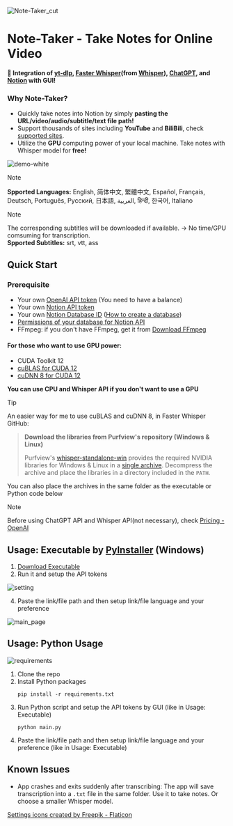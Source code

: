 ![Note-Taker_cut](https://github.com/T-H-Chung/note-taker/assets/111836220/393b4eb0-d0d7-420e-9295-206f8daebfd5)

# Note-Taker - Take Notes for Online Video
**📝 Integration of [yt-dlp](https://github.com/yt-dlp/yt-dlp),
[Faster Whisper](https://github.com/SYSTRAN/faster-whisper/tree/master)(from [Whisper](https://github.com/openai/whisper)), 
[ChatGPT](https://chatgpt.com/), and [Notion](https://www.notion.so/) with GUI!**

### Why Note-Taker?
- Quickly take notes into Notion by simply **pasting the URL/video/audio/subtitle/text file path!**
- Support thousands of sites including **YouTube** and **BiliBili**, check [supported sites](https://www.similarweb.com/zh-tw/website/imdb.com/).
- Utilize the **GPU** computing power of your local machine. Take notes with Whisper model for **free!**

![demo-white](https://github.com/T-H-Chung/note-taker/assets/111836220/af37c44e-ed79-46bd-b15f-192f91c94801)

> [!NOTE]
> **Spported Languages:** English, 简体中文, 繁體中文, Español, Français, Deutsch, Português, Русский, 日本語, العربية, हिन्दी, 한국어, Italiano

> [!NOTE]
> The corresponding subtitles will be downloaded if available. -> No time/GPU comsuming for transcription. \
> **Spported Subtitles:** srt, vtt, ass

## Quick Start
### Prerequisite
- Your own [OpenAI API token](https://platform.openai.com/api-keys) (You need to have a balance)
- Your own [Notion API token](https://www.notion.so/my-integrations)
- Your own [Notion Database ID](https://stackoverflow.com/questions/67728038/where-to-find-database-id-for-my-database-in-notion)
  ([How to create a database](https://www.notion.so/help/guides/creating-a-database))
- [Permissions of your database for Notion API](https://developers.notion.com/docs/create-a-notion-integration#give-your-integration-page-permissions)
- FFmpeg: if you don't have FFmpeg, get it from [Download FFmpeg](https://ffmpeg.org/download.html)

#### For those who want to use GPU power:
- CUDA Toolkit 12
- [cuBLAS for CUDA 12](https://developer.nvidia.com/cublas)
- [cuDNN 8 for CUDA 12](https://developer.nvidia.com/rdp/cudnn-archive)
  
**You can use CPU and Whisper API if you don't want to use a GPU**
  
> [!TIP]
> An easier way for me to use cuBLAS and cuDNN 8, in Faster Whisper GitHub:
> > **Download the libraries from Purfview's repository (Windows & Linux)**
> > 
> > Purfview's [whisper-standalone-win](https://github.com/Purfview/whisper-standalone-win) provides the required NVIDIA libraries
> > for Windows & Linux in a [single archive](https://github.com/Purfview/whisper-standalone-win/releases/tag/libs).
> > Decompress the archive and place the libraries in a directory included in the `PATH`.
> 
> You can also place the archives in the same folder as the executable or Python code below

> [!NOTE]
> Before using ChatGPT API and Whisper API(not necessary), check [Pricing - OpenAI](https://openai.com/api/pricing/)

## Usage: Executable by [PyInstaller](https://github.com/pyinstaller/pyinstaller) (Windows)
1. [Download Executable](https://drive.google.com/file/d/10KHfc_ePeJANmnRfeksi1xqCk_Vi8qnQ/view?usp=sharing)
2. Run it and setup the API tokens
   
![setting](https://github.com/T-H-Chung/note-taker/assets/111836220/8f2de75c-6a98-48a8-83eb-4d8a38372367)

4. Paste the link/file path and then setup link/file language and your preference

![main_page](https://github.com/T-H-Chung/note-taker/assets/111836220/a003d68e-cd08-4823-a1a0-11f45b00985c)

## Usage: Python Usage
![requirements](https://img.shields.io/badge/Python->3.11-3480eb.svg?longCache=true&style=flat&logo=python)
1. Clone the repo
2. Install Python packages
   ```
   pip install -r requirements.txt
   ```
3. Run Python script and setup the API tokens by GUI (like in Usage: Executable)
   ```
   python main.py
   ```
4. Paste the link/file path and then setup link/file language and your preference (like in Usage: Executable)

## Known Issues
- App crashes and exits suddenly after transcribing: The app will save transcription into a `.txt` file in the same folder.
  Use it to take notes. Or choose a smaller Whisper model.

<a href="https://www.flaticon.com/free-icons/settings" title="settings icons">Settings icons created by Freepik - Flaticon</a>
  
